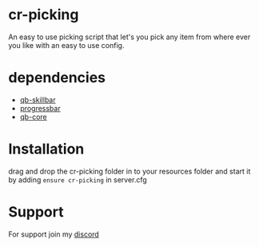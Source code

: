 # cr-picking

An easy to use picking script that let's you pick any item from where ever you like with an easy to use config.

# dependencies

- [qb-skillbar](https://github.com/qbcore-framework/qb-skillbar)
- [progressbar](https://github.com/qbcore-framework/progressbar)
- [qb-core](https://github.com/qbcore-framework/qb-core)

# Installation

drag and drop the cr-picking folder in to your resources folder and start it by adding `ensure cr-picking` in server.cfg

# Support

For support join my [discord](https://discord.gg/zFPCa6DuKp)
